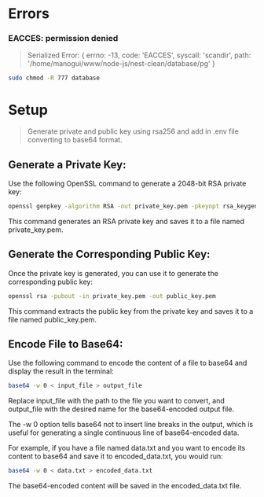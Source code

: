 # Errors

### EACCES: permission denied
> Serialized Error: { errno: -13, code: 'EACCES', syscall: 'scandir', path: '/home/manogui/www/node-js/nest-clean/database/pg' }

```bash
sudo chmod -R 777 database
```

# Setup

> Generate private and public key using rsa256 and add in .env file converting to base64 format.

## Generate a Private Key:
Use the following OpenSSL command to generate a 2048-bit RSA private key:

```bash
openssl genpkey -algorithm RSA -out private_key.pem -pkeyopt rsa_keygen_bits:2048
```

This command generates an RSA private key and saves it to a file named private_key.pem.

## Generate the Corresponding Public Key:
Once the private key is generated, you can use it to generate the corresponding public key:

```bash
openssl rsa -pubout -in private_key.pem -out public_key.pem
```

This command extracts the public key from the private key and saves it to a file named public_key.pem.

## Encode File to Base64:
Use the following command to encode the content of a file to base64 and display the result in the terminal:

```bash
base64 -w 0 < input_file > output_file
```

Replace input_file with the path to the file you want to convert, and output_file with the desired name for the base64-encoded output file.

The -w 0 option tells base64 not to insert line breaks in the output, which is useful for generating a single continuous line of base64-encoded data.

For example, if you have a file named data.txt and you want to encode its content to base64 and save it to encoded_data.txt, you would run:

```bash
base64 -w 0 < data.txt > encoded_data.txt
```

The base64-encoded content will be saved in the encoded_data.txt file.


